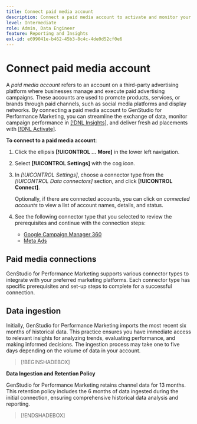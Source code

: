 ```yaml
---
title: Connect paid media account
description: Connect a paid media account to activate and monitor your ads and media with Adobe GenStudio for Performance Marketing.
level: Intermediate
role: Admin, Data Engineer
feature: Reporting and Insights
exl-id: e699041e-b462-45b3-8c4c-4de0d52cf0e6
---
```

# Connect paid media account

A _paid media account_ refers to an account on a third-party advertising platform where businesses manage and execute paid advertising campaigns. These accounts are used to promote products, services, or brands through paid channels, such as social media platforms and display networks. By connecting a paid media account to GenStudio for Performance Marketing, you can streamline the exchange of data, monitor campaign performance in [[!DNL Insights]](/help/user-guide/insights/overview.md), and deliver fresh ad placements with [[!DNL Activate]](/help/user-guide/activation/overview.md).

**To connect to a paid media account**:

1. Click the ellipsis **[!UICONTROL ... More]** in the lower left navigation.

1. Select **[!UICONTROL Settings]** with the cog icon.

1. In _[!UICONTROL Settings]_, choose a connector type from the _[!UICONTROL Data connectors]_ section, and click **[!UICONTROL Connect]**.

   Optionally, if there are connected accounts, you can click on _connected accounts_ to view a list of account names, details, and status.

1. See the following connector type that you selected to review the prerequisites and continue with the connection steps:

   - [Google Campaign Manager 360](google-cm360.md)
   - [Meta Ads](meta-ads.md)

## Paid media connections

GenStudio for Performance Marketing supports various connector types to integrate with your preferred marketing platforms. Each connector type has specific prerequisites and set-up steps to complete for a successful connection.

## Data ingestion

Initially, GenStudio for Performance Marketing imports the most recent six months of historical data. This practice ensures you have immediate access to relevant insights for analyzing trends, evaluating performance, and making informed decisions. The ingestion process may take one to five days depending on the volume of data in your account.

>[!BEGINSHADEBOX]

**Data Ingestion and Retention Policy**

GenStudio for Performance Marketing retains channel data for 13 months. This retention policy includes the 6 months of data ingested during the initial connection, ensuring comprehensive historical data analysis and reporting.

>[!ENDSHADEBOX]
